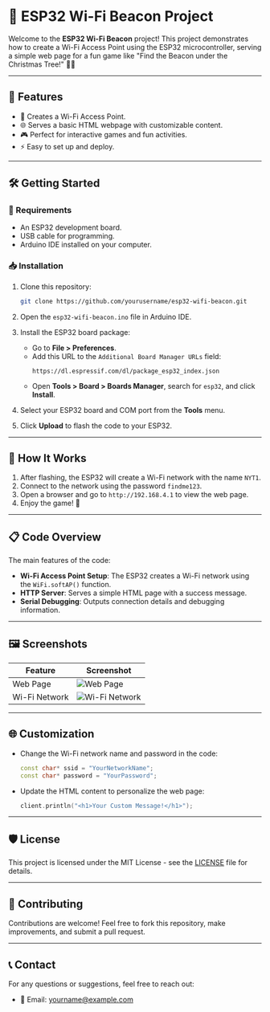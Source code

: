 # 🎄 ESP32 Wi-Fi Beacon Project

Welcome to the **ESP32 Wi-Fi Beacon** project! This project demonstrates how to create a Wi-Fi Access Point using the ESP32 microcontroller, serving a simple web page for a fun game like "Find the Beacon under the Christmas Tree!" 🎅✨

---

## 🌟 Features

- 📡 Creates a Wi-Fi Access Point.
- 🌐 Serves a basic HTML webpage with customizable content.
- 🎮 Perfect for interactive games and fun activities.
- ⚡ Easy to set up and deploy.

---

## 🛠️ Getting Started

### 🔧 Requirements

- An ESP32 development board.
- USB cable for programming.
- Arduino IDE installed on your computer.

### 📥 Installation

1. Clone this repository:
   ```bash
   git clone https://github.com/yourusername/esp32-wifi-beacon.git
   ```
2. Open the `esp32-wifi-beacon.ino` file in Arduino IDE.

3. Install the ESP32 board package:
   - Go to **File > Preferences**.
   - Add this URL to the `Additional Board Manager URLs` field:
     ```
     https://dl.espressif.com/dl/package_esp32_index.json
     ```
   - Open **Tools > Board > Boards Manager**, search for `esp32`, and click **Install**.

4. Select your ESP32 board and COM port from the **Tools** menu.

5. Click **Upload** to flash the code to your ESP32.

---

## 🚀 How It Works

1. After flashing, the ESP32 will create a Wi-Fi network with the name `NYT1`.
2. Connect to the network using the password `findme123`.
3. Open a browser and go to `http://192.168.4.1` to view the web page.
4. Enjoy the game! 🎉

---

## 📋 Code Overview

The main features of the code:

- **Wi-Fi Access Point Setup**: The ESP32 creates a Wi-Fi network using the `WiFi.softAP()` function.
- **HTTP Server**: Serves a simple HTML page with a success message.
- **Serial Debugging**: Outputs connection details and debugging information.

---

## 🖼️ Screenshots

| Feature        | Screenshot               |
|----------------|--------------------------|
| Web Page       | ![Web Page](screenshot1.png) |
| Wi-Fi Network  | ![Wi-Fi Network](screenshot2.png) |

---

## 🌐 Customization

- Change the Wi-Fi network name and password in the code:
  ```cpp
  const char* ssid = "YourNetworkName";
  const char* password = "YourPassword";
  ```
- Update the HTML content to personalize the web page:
  ```cpp
  client.println("<h1>Your Custom Message!</h1>");
  ```

---

## 🛡️ License

This project is licensed under the MIT License - see the [LICENSE](LICENSE) file for details.

---

## 🤝 Contributing

Contributions are welcome! Feel free to fork this repository, make improvements, and submit a pull request.

---

## 📞 Contact

For any questions or suggestions, feel free to reach out:
- 💌 Email: yourname@example.com


